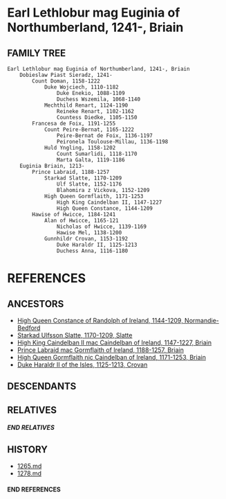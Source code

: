# Earl Lethlobur mag Euginia of Northumberland, 1241-, Briain

## FAMILY TREE 
```
Earl Lethlobur mag Euginia of Northumberland, 1241-, Briain
    Dobieslaw Piast Sieradz, 1241-
        Count Doman, 1158-1222    
            Duke Wojciech, 1110-1182
                Duke Enekio, 1088-1109
                Duchess Wszemila, 1068-1140
            Mechthild Renart, 1124-1190
                Reineke Renart, 1102-1162
                Countess Diedke, 1105-1150
        Francesa de Foix, 1191-1255
            Count Peire-Bernat, 1165-1222
                Peire-Bernat de Foix, 1136-1197
                Peironela Toulouse-Millau, 1136-1198
            Huld Yngling, 1158-1202
                Count Sumarlidi, 1118-1170
                Marta Galta, 1119-1186
    Euginia Briain, 1213-
        Prince Labraid, 1188-1257
            Starkad Slatte, 1170-1209
                Ulf Slatte, 1152-1176
                Blahomira z Vickova, 1152-1209
            High Queen Gormflaith, 1171-1253
                High King Caindelban II, 1147-1227
                High Queen Constance, 1144-1209
        Hawise of Hwicce, 1184-1241
            Alan of Hwicce, 1165-121
                Nicholas of Hwicce, 1139-1169
                Hawise Mel, 1138-1200
            Gunnhildr Crovan, 1153-1192
                Duke Haraldr II, 1125-1213
                Duchess Anna, 1116-1180

```


# REFERENCES

## ANCESTORS
* [High Queen Constance of Randolph of Ireland, 1144-1209, Normandie-Bedford](constance_randolph_1144.md)
* [Starkad Ulfsson Slatte, 1170-1209, Slatte](starkad_ulfsson_1170.md)
* [High King Caindelban II mac Caindelban of Ireland, 1147-1227, Briain](caindelban_ii_mac_caindelban_1147.md)
* [Prince Labraid mac Gormflaith of Ireland, 1188-1257, Briain](labraid_mac_gormflaith_1188.md)
* [High Queen Gormflaith nic Caindelban of Ireland, 1171-1253, Briain](gormflaith_nic_caindelban_1171.md)
* [Duke Haraldr II of the Isles, 1125-1213, Crovan](haraldr_ii_1125.md)

## DESCENDANTS

## RELATIVES

##### END RELATIVES 
## HISTORY
* [1265.md](../h/1265.md)
* [1278.md](../h/1278.md)

#### END REFERENCES
